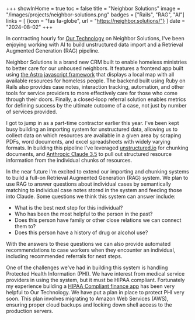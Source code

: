 +++
showInHome = true
toc = false
title = "Neighbor Solutions"
image = "/images/projects/neighbor-solutions.png"
badges = ["Rails", "RAG", "AI"]
links = [
    {icon = "fas fa-globe", url = "https://neighbor.solutions/"}
]
date = "2024-08-02"
+++

In contracting hourly for [Our Technology](https://www.ourtechnology.co/) on Neighbor Solutions, I've been enjoying
working with AI to build unstructured data import and a Retrieval Augmented Generation (RAG) pipeline.


Neighbor Solutions is a brand new CRM built to enable homeless ministries to better care for our unhoused neighbors.
It features a frontend app built using [the Astro javascript framework](astro.build) that displays a local map with
all available resources for homeless people.  The backend built using Ruby on Rails also provides case notes, interaction
tracking, automation, and other tools for service providers to more effectively care for those who come through their doors.
Finally, a closed-loop referral solution enables metrics for defining success by the ultimate outcome of a case, not just
by number of services provided.

I got to jump in as a part-time contractor earlier this year.  I've been kept busy building an importing system for
unstructured data, allowing us to collect data on which resources are available in a given area by scraping PDFs, word
documents, and excel spreadsheets with widely varying formats.  In building this pipeline I've leveraged
[unstructured.io](https://unstructured.io/) for chunking documents, and [Anthropic Claude 3.5](https://www.anthropic.com/)
to pull out structured resource information from the individual chunks of resources.

In the near future I'm excited to extend our importing and chunking systems to build a full-on Retrieval Augmented
Generation (RAG) system.  We plan to use RAG to answer questions about individual cases by semantically matching to
individual case notes stored in the system and feeding those into Claude.  Some questions we think this system can answer
include:
  * What is the best next step for this individual?
  * Who has been the most helpful to the person in the past?
  * Does this person have family or other close relations we can connect them to?
  * Does this person have a history of drug or alcohol use?
  
With the answers to these questions we can also provide automated recommendations to case workers when they encounter
an individual, including recommended referrals for next steps.

One of the challenges we've had in building this system is handling Protected Health Information (PHI).  We have interest
 from medical service providers in using the system, but it must be HIPAA compliant.  Fortunately my experience building a 
[HIPAA Compliant finance app](/projects/healthshare-technology-solutions/) has been very helpful to Our Technology.  We
have put a plan in place to protect PHI very soon.  This plan involves migrating to Amazon Web Services (AWS), ensuring
proper cloud backups and locking down shell access to the production servers.
